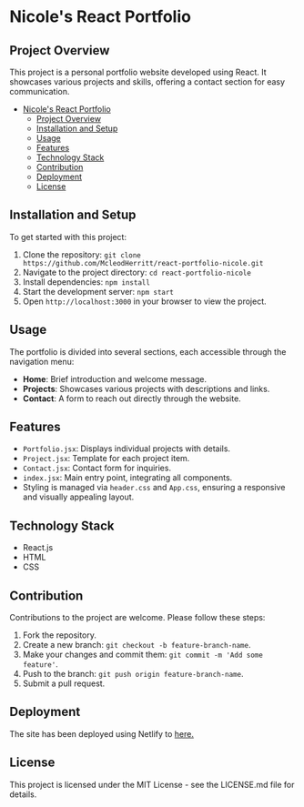 # Nicole's React Portfolio

## Project Overview

This project is a personal portfolio website developed using React. It showcases various projects and skills, offering a contact section for easy communication.

- [Nicole's React Portfolio](#nicoles-react-portfolio)
  - [Project Overview](#project-overview)
  - [Installation and Setup](#installation-and-setup)
  - [Usage](#usage)
  - [Features](#features)
  - [Technology Stack](#technology-stack)
  - [Contribution](#contribution)
  - [Deployment](#deployment)
  - [License](#license)

## Installation and Setup

To get started with this project:

1. Clone the repository: `git clone https://github.com/McleodHerritt/react-portfolio-nicole.git`
2. Navigate to the project directory: `cd react-portfolio-nicole`
3. Install dependencies: `npm install`
4. Start the development server: `npm start`
5. Open `http://localhost:3000` in your browser to view the project.

## Usage

The portfolio is divided into several sections, each accessible through the navigation menu:

- **Home**: Brief introduction and welcome message.
- **Projects**: Showcases various projects with descriptions and links.
- **Contact**: A form to reach out directly through the website.

## Features

- `Portfolio.jsx`: Displays individual projects with details.
- `Project.jsx`: Template for each project item.
- `Contact.jsx`: Contact form for inquiries.
- `index.jsx`: Main entry point, integrating all components.
- Styling is managed via `header.css` and `App.css`, ensuring a responsive and visually appealing layout.

## Technology Stack

- React.js
- HTML
- CSS

## Contribution

Contributions to the project are welcome. Please follow these steps:

1. Fork the repository.
2. Create a new branch: `git checkout -b feature-branch-name`.
3. Make your changes and commit them: `git commit -m 'Add some feature'`.
4. Push to the branch: `git push origin feature-branch-name`.
5. Submit a pull request.

## Deployment

The site has been deployed using Netlify to [here.](https://658316a57e948f3218d03331--lighthearted-hotteok-3de156.netlify.app)

## License

This project is licensed under the MIT License - see the LICENSE.md file for details.
